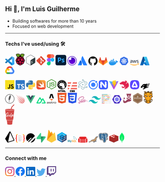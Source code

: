 ## Hi 👋, I'm Luis Guilherme

- Building softwares for more than 10 years
- Focused on web development

---

### Techs I've used/using 🛠️

<p align="left">
  <img
    src="./assets/visual-studio-code.svg"
    alt="visual-studio-code"
    heigth="30"
    width="30"
  />
  <img
    src="./assets/raspberry-pi.svg"
    alt="raspberry-pi"
    heigth="30"
    width="30"
  />
  <img
    src="./assets/bash.svg"
    alt="bash"
    heigth="30"
    width="30"
  />
  <img
    src="./assets/git.svg"
    alt="git"
    heigth="30"
    width="30"
  />
  <img
    src="./assets/figma.svg"
    alt="figma"
    heigth="30"
    width="24"
  />
  <img
    src="./assets/photoshop.svg"
    alt="photoshop"
    heigth="35"
    width="35"
  />
  <img
    src="./assets/insomnia.svg"
    alt="insomnia"
    heigth="30"
    width="30"
  />
  <img
    src="./assets/atlassian.svg"
    alt="atlassian"
    heigth="30"
    width="30"
  />
  <img
    src="./assets/github.svg"
    alt="github"
    heigth="30"
    width="30"
  />
  <img
    src="./assets/gitlab.svg"
    alt="gitlab"
    heigth="30"
    width="30"
  />
  <img
    src="./assets/docker.svg"
    alt="docker"
    heigth="30"
    width="30"
  />
  <img
    src="./assets/kubernetes.svg"
    alt="kubernetes"
    heigth="30"
    width="30"
  />
  <img
    src="./assets/aws.svg"
    alt="aws"
    heigth="30"
    width="30"
  />
  <img
    src="./assets/microsoft-azure.svg"
    alt="microsoft-azure"
    heigth="30"
    width="30"
  />
  <img
    src="./assets/google-cloud.svg"
    alt="google-cloud"
    heigth="30"
    width="30"
  />
</p>

<p align="left">
  <img
    src="./assets/javascript.svg"
    alt="javascript"
    heigth="30"
    width="30"
  />
  <img
    src="./assets/typescript.svg"
    alt="typescript"
    heigth="30"
    width="30"
  />
  <img
    src="./assets/python.svg"
    alt="python"
    heigth="30"
    width="30"
  />
  <img
    src="./assets/swift.svg"
    alt="swift"
    heigth="30"
    width="30"
  />
  <img
    src="./assets/nodejs.svg"
    alt="nodejs"
    heigth="30"
    width="30"
  />
  <img
    src="./assets/deno.svg"
    alt="deno"
    heigth="30"
    width="30"
  />
  <img
    src="./assets/serverless.svg"
    alt="serverless"
    heigth="30"
    width="30"
  />
  <img
    src="./assets/electron.svg"
    alt="electron"
    heigth="30"
    width="30"
  />
  <img
    src="./assets/ionic.svg"
    alt="ionic"
    heigth="30"
    width="30"
  />
  <img
    src="./assets/nativescript.svg"
    alt="nativescript"
    heigth="30"
    width="30"
  />
  <img
    src="./assets/vitejs.svg"
    alt="vitejs"
    heigth="30"
    width="30"
  />
  <img
    src="./assets/nestjs.svg"
    alt="nestjs"
    heigth="30"
    width="30"
  />
  <img
    src="./assets/adonis.svg"
    alt="adonis"
    heigth="30"
    width="30"
  />
  <img
    src="./assets/fastify.svg"
    alt="fastify"
    heigth="30"
    width="30"
  />
  <img
    src="./assets/feathersjs.svg"
    alt="feathersjs"
    heigth="30"
    width="30"
  />
  <img
    src="./assets/meteor.svg"
    alt="meteor"
    heigth="30"
    width="30"
  />
  <img
    src="./assets/vue.svg"
    alt="vue"
    heigth="30"
    width="30"
  />
  <img
    src="./assets/nuxt.svg"
    alt="nuxt"
    heigth="30"
    width="30"
  />
  <img
    src="./assets/astro.svg"
    alt="astro"
    heigth="30"
    width="30"
  />
  <img
    src="./assets/html-5.svg"
    alt="html-5"
    heigth="30"
    width="30"
  />
  <img
    src="./assets/css-3.svg"
    alt="css-3"
    heigth="30"
    width="30"
  />
  <img
    src="./assets/sass.svg"
    alt="sass"
    heigth="30"
    width="30"
  />
  <img
    src="./assets/tailwindcss.svg"
    alt="tailwindcss"
    heigth="30"
    width="40"
  />
  <img
    src="./assets/prettier.svg"
    alt="prettier"
    heigth="30"
    width="30"
  />
  <img
    src="./assets/eslint.svg"
    alt="eslint"
    heigth="30"
    width="30"
  />
  <img
    src="./assets/jest.svg"
    alt="jest"
    heigth="30"
    width="30"
  />
  <img
    src="./assets/mocha.svg"
    alt="mocha"
    heigth="30"
    width="30"
  />
  <img
    src="./assets/grunt.svg"
    alt="grunt"
    heigth="30"
    width="30"
  />
  <img
    src="./assets/gulp.svg"
    alt="gulp"
    heigth="30"
    width="30"
  />
</p>

<p align="left">
  <img
    src="./assets/prisma.svg"
    alt="prisma"
    heigth="30"
    width="30"
  />
  <img
    src="./assets/typeorm.svg"
    alt="typeorm"
    heigth="30"
    width="30"
  />
  <img
    src="./assets/planetscale.svg"
    alt="planetscale"
    heigth="30"
    width="30"
  />
  <img
    src="./assets/supabase.svg"
    alt="supabase"
    heigth="30"
    width="30"
  />
  <img
    src="./assets/firebase.svg"
    alt="firebase"
    heigth="30"
    width="30"
  />
  <img
    src="./assets/sequelize.svg"
    alt="sequelize"
    heigth="30"
    width="30"
  />
  <img
    src="./assets/mysql.svg"
    alt="mysql"
    heigth="30"
    width="30"
  />
  <img
    src="./assets/couchdb.svg"
    alt="couchdb"
    heigth="30"
    width="30"
  />
  <img
    src="./assets/mariadb.svg"
    alt="mariadb"
    heigth="30"
    width="30"
  />
  <img
    src="./assets/postgresql.svg"
    alt="postgresql"
    heigth="30"
    width="30"
  />
  <img
    src="./assets/redis.svg"
    alt="redis"
    heigth="30"
    width="30"
  />
  <img
    src="./assets/mongodb.svg"
    alt="mongodb"
    heigth="30"
    width="15"
  />
</p>

---

### Connect with me

<p align="left">
  <a href="https://instagram.com/b1duu" target="blank">
    <img
      src="./assets/instagram.svg"
      alt="instagram"
      heigth="30"
      width="30"
    />
  </a>
  <a href="https://facebook.com/lgdagostim" target="blank">
    <img
      src="./assets/facebook.svg"
      alt="facebook"
      heigth="30"
      width="30"
    />
  </a>
  <a href="https://www.linkedin.com/in/lg-dagostim/" target="blank">
    <img
      src="./assets/linkedin.svg"
      alt="linkedin"
      heigth="30"
      width="30"
    />
  </a>
  <a href="https://twitter.com/b1duu" target="blank">
    <img
      src="./assets/twitter.svg"
      alt="twitter"
      heigth="30"
      width="30"
    />
  </a>
  <a href="https://www.twitch.tv/b1duu" target="blank">
    <img
      src="./assets/twitch.svg"
      alt="twitch"
      heigth="30"
      width="30"
    />
  </a>
</p>

